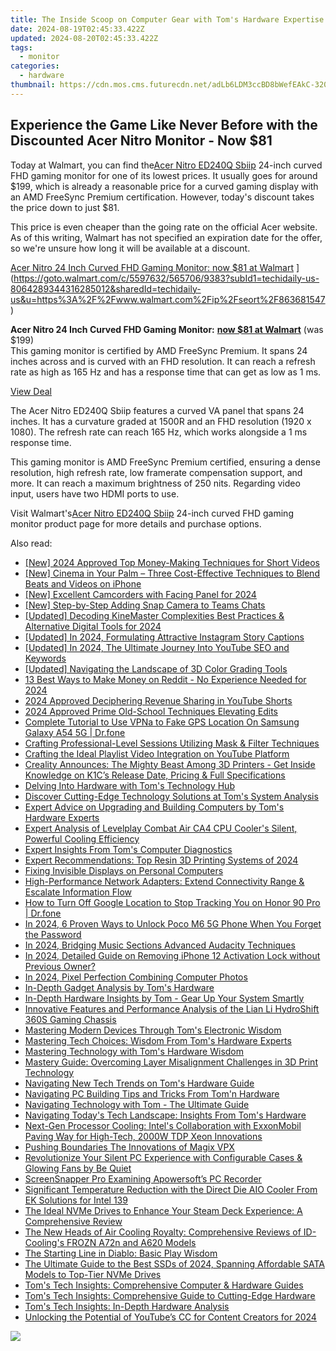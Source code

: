 ```yaml
---
title: The Inside Scoop on Computer Gear with Tom's Hardware Expertise
date: 2024-08-19T02:45:33.422Z
updated: 2024-08-20T02:45:33.422Z
tags:
  - monitor
categories:
  - hardware
thumbnail: https://cdn.mos.cms.futurecdn.net/adLb6LDM3ccBD8bWefEAkC-320-80.jpg
---
```


## Experience the Game Like Never Before with the Discounted Acer Nitro Monitor - Now $81

Today at Walmart, you can find the[Acer Nitro ED240Q Sbiip](https://goto.walmart.com/c/5597632/565706/9383?subId1=techidaily-us-9012241473682263508&sharedId=techidaily-us&u=https%3A%2F%2Fwww.walmart.com%2Fip%2Fseort%2F863681547) 24-inch curved FHD gaming monitor for one of its lowest prices. It usually goes for around $199, which is already a reasonable price for a curved gaming display with an AMD FreeSync Premium certification. However, today's discount takes the price down to just $81.

 This price is even cheaper than the going rate on the official Acer website. As of this writing, Walmart has not specified an expiration date for the offer, so we're unsure how long it will be available at a discount.

[Acer Nitro 24 Inch Curved FHD Gaming Monitor: now $81 at Walmart](https://cdn.mos.cms.futurecdn.net/TkYKybHjX22dLQAitAoMeC-200-100.jpg "Acer Nitro 24 Inch Curved FHD Gaming Monitor: now $81 at Walmart") ](https://goto.walmart.com/c/5597632/565706/9383?subId1=techidaily-us-8064289344316285012&sharedId=techidaily-us&u=https%3A%2F%2Fwww.walmart.com%2Fip%2Fseort%2F863681547)

**Acer Nitro 24 Inch Curved FHD Gaming Monitor:** [**now $81 at Walmart**](https://goto.walmart.com/c/5597632/565706/9383?subId1=techidaily-us-8407850270453663568&sharedId=techidaily-us&u=https%3A%2F%2Fwww.walmart.com%2Fip%2Fseort%2F863681547) (was $199)  
 This gaming monitor is certified by AMD FreeSync Premium. It spans 24 inches across and is curved with an FHD resolution. It can reach a refresh rate as high as 165 Hz and has a response time that can get as low as 1 ms.

[View Deal](https://goto.walmart.com/c/5597632/565706/9383?subId1=techidaily-us-8064289344316285012&sharedId=techidaily-us&u=https%3A%2F%2Fwww.walmart.com%2Fip%2Fseort%2F863681547)

 The Acer Nitro ED240Q Sbiip features a curved VA panel that spans 24 inches. It has a curvature graded at 1500R and an FHD resolution (1920 x 1080). The refresh rate can reach 165 Hz, which works alongside a 1 ms response time.

 This gaming monitor is AMD FreeSync Premium certified, ensuring a dense resolution, high refresh rate, low framerate compensation support, and more. It can reach a maximum brightness of 250 nits. Regarding video input, users have two HDMI ports to use.

 Visit Walmart's[Acer Nitro ED240Q Sbiip](https://goto.walmart.com/c/5597632/565706/9383?subId1=techidaily-us-9012241473682263508&sharedId=techidaily-us&u=https%3A%2F%2Fwww.walmart.com%2Fip%2Fseort%2F863681547) 24-inch curved FHD gaming monitor product page for more details and purchase options.

<ins class="adsbygoogle"
     style="display:block"
     data-ad-format="autorelaxed"
     data-ad-client="ca-pub-7571918770474297"
     data-ad-slot="1223367746"></ins>



<ins class="adsbygoogle"
     style="display:block"
     data-ad-client="ca-pub-7571918770474297"
     data-ad-slot="8358498916"
     data-ad-format="auto"
     data-full-width-responsive="true"></ins>

<span class="atpl-alsoreadstyle">Also read:</span>
<div><ul>
<li><a href="https://youtube-zero.techidaily.com/024-approved-top-money-making-techniques-for-short-videos/"><u>[New] 2024 Approved  Top Money-Making Techniques for Short Videos</u></a></li>
<li><a href="https://extra-hints.techidaily.com/new-cinema-in-your-palm-three-cost-effective-techniques-to-blend-beats-and-videos-on-iphone/"><u>[New] Cinema in Your Palm – Three Cost-Effective Techniques to Blend Beats and Videos on iPhone</u></a></li>
<li><a href="https://article-helps.techidaily.com/new-excellent-camcorders-with-facing-panel-for-2024/"><u>[New] Excellent Camcorders with Facing Panel for 2024</u></a></li>
<li><a href="https://snapchat-videos.techidaily.com/new-step-by-step-adding-snap-camera-to-teams-chats/"><u>[New] Step-by-Step  Adding Snap Camera to Teams Chats</u></a></li>
<li><a href="https://fox-http.techidaily.com/updated-decoding-kinemaster-complexities-best-practices-and-alternative-digital-tools-for-2024/"><u>[Updated] Decoding KineMaster Complexities  Best Practices & Alternative Digital Tools for 2024</u></a></li>
<li><a href="https://instagram-video-files.techidaily.com/updated-in-2024-formulating-attractive-instagram-story-captions/"><u>[Updated] In 2024, Formulating Attractive Instagram Story Captions</u></a></li>
<li><a href="https://youtube-lab.techidaily.com/ed-in-2024-the-ultimate-journey-into-youtube-seo-and-keywords/"><u>[Updated] In 2024, The Ultimate Journey Into YouTube SEO and Keywords</u></a></li>
<li><a href="https://extra-skills.techidaily.com/updated-navigating-the-landscape-of-3d-color-grading-tools/"><u>[Updated] Navigating the Landscape of 3D Color Grading Tools</u></a></li>
<li><a href="https://extra-support.techidaily.com/13-best-ways-to-make-money-on-reddit-no-experience-needed-for-2024/"><u>13 Best Ways to Make Money on Reddit - No Experience Needed for 2024</u></a></li>
<li><a href="https://youtube-videos.techidaily.com/2024-approved-deciphering-revenue-sharing-in-youtube-shorts/"><u>2024 Approved  Deciphering Revenue Sharing in YouTube Shorts</u></a></li>
<li><a href="https://extra-support.techidaily.com/2024-approved-prime-old-school-techniques-elevating-edits/"><u>2024 Approved  Prime Old-School Techniques Elevating Edits</u></a></li>
<li><a href="https://fake-location.techidaily.com/complete-tutorial-to-use-vpna-to-fake-gps-location-on-samsung-galaxy-a54-5g-drfone-by-drfone-virtual-android/"><u>Complete Tutorial to Use VPNa to Fake GPS Location On Samsung Galaxy A54 5G | Dr.fone</u></a></li>
<li><a href="https://on-screen-recording.techidaily.com/crafting-professional-level-sessions-utilizing-mask-and-filter-techniques/"><u>Crafting Professional-Level Sessions  Utilizing Mask & Filter Techniques</u></a></li>
<li><a href="https://extra-hints.techidaily.com/crafting-the-ideal-playlist-video-integration-on-youtube-platform/"><u>Crafting the Ideal Playlist  Video Integration on YouTube Platform</u></a></li>
<li><a href="https://hardware-tips.techidaily.com/creality-announces-the-mighty-beast-among-3d-printers-get-inside-knowledge-on-k1cs-release-date-pricing-and-full-specifications/"><u>Creality Announces: The Mighty Beast Among 3D Printers - Get Inside Knowledge on K1C’s Release Date, Pricing & Full Specifications</u></a></li>
<li><a href="https://hardware-tips.techidaily.com/delving-into-hardware-with-toms-technology-hub/"><u>Delving Into Hardware with Tom's Technology Hub</u></a></li>
<li><a href="https://hardware-tips.techidaily.com/discover-cutting-edge-technology-solutions-at-toms-system-analysis/"><u>Discover Cutting-Edge Technology Solutions at Tom's System Analysis</u></a></li>
<li><a href="https://hardware-tips.techidaily.com/expert-advice-on-upgrading-and-building-computers-by-toms-hardware-experts/"><u>Expert Advice on Upgrading and Building Computers by Tom's Hardware Experts</u></a></li>
<li><a href="https://hardware-tips.techidaily.com/expert-analysis-of-levelplay-combat-air-ca4-cpu-coolers-silent-powerful-cooling-efficiency/"><u>Expert Analysis of Levelplay Combat Air CA4 CPU Cooler's Silent, Powerful Cooling Efficiency</u></a></li>
<li><a href="https://hardware-tips.techidaily.com/expert-insights-from-toms-computer-diagnostics/"><u>Expert Insights From Tom's Computer Diagnostics</u></a></li>
<li><a href="https://hardware-tips.techidaily.com/expert-recommendations-top-resin-3d-printing-systems-of-2024/"><u>Expert Recommendations: Top Resin 3D Printing Systems of 2024</u></a></li>
<li><a href="https://graphic-issues.techidaily.com/fixing-invisible-displays-on-personal-computers/"><u>Fixing Invisible Displays on Personal Computers</u></a></li>
<li><a href="https://hardware-tips.techidaily.com/high-performance-network-adapters-extend-connectivity-range-and-escalate-information-flow/"><u>High-Performance Network Adapters: Extend Connectivity Range & Escalate Information Flow</u></a></li>
<li><a href="https://android-location-track.techidaily.com/how-to-turn-off-google-location-to-stop-tracking-you-on-honor-90-pro-drfone-by-drfone-virtual-android/"><u>How to Turn Off Google Location to Stop Tracking You on Honor 90 Pro | Dr.fone</u></a></li>
<li><a href="https://easy-unlock-android.techidaily.com/in-2024-6-proven-ways-to-unlock-poco-m6-5g-phone-when-you-forget-the-password-by-drfone-android/"><u>In 2024, 6 Proven Ways to Unlock Poco M6 5G Phone When You Forget the Password</u></a></li>
<li><a href="https://extra-tips.techidaily.com/in-2024-bridging-music-sections-advanced-audacity-techniques/"><u>In 2024, Bridging Music Sections  Advanced Audacity Techniques</u></a></li>
<li><a href="https://apple-account.techidaily.com/in-2024-detailed-guide-on-removing-iphone-12-activation-lock-without-previous-owner-by-drfone-ios/"><u>In 2024, Detailed Guide on Removing iPhone 12 Activation Lock without Previous Owner?</u></a></li>
<li><a href="https://extra-guidance.techidaily.com/in-2024-pixel-perfection-combining-computer-photos/"><u>In 2024, Pixel Perfection  Combining Computer Photos</u></a></li>
<li><a href="https://hardware-tips.techidaily.com/in-depth-gadget-analysis-by-toms-hardware/"><u>In-Depth Gadget Analysis by Tom's Hardware</u></a></li>
<li><a href="https://hardware-tips.techidaily.com/in-depth-hardware-insights-by-tom-gear-up-your-system-smartly/"><u>In-Depth Hardware Insights by Tom - Gear Up Your System Smartly</u></a></li>
<li><a href="https://hardware-tips.techidaily.com/innovative-features-and-performance-analysis-of-the-lian-li-hydroshift-360s-gaming-chassis/"><u>Innovative Features and Performance Analysis of the Lian Li HydroShift 360S Gaming Chassis</u></a></li>
<li><a href="https://hardware-tips.techidaily.com/mastering-modern-devices-through-toms-electronic-wisdom/"><u>Mastering Modern Devices Through Tom's Electronic Wisdom</u></a></li>
<li><a href="https://hardware-tips.techidaily.com/mastering-tech-choices-wisdom-from-toms-hardware-experts/"><u>Mastering Tech Choices: Wisdom From Tom's Hardware Experts</u></a></li>
<li><a href="https://hardware-tips.techidaily.com/mastering-technology-with-toms-hardware-wisdom/"><u>Mastering Technology with Tom's Hardware Wisdom</u></a></li>
<li><a href="https://hardware-tips.techidaily.com/mastery-guide-overcoming-layer-misalignment-challenges-in-3d-print-technology/"><u>Mastery Guide: Overcoming Layer Misalignment Challenges in 3D Print Technology</u></a></li>
<li><a href="https://hardware-tips.techidaily.com/navigating-new-tech-trends-on-toms-hardware-guide/"><u>Navigating New Tech Trends on Tom's Hardware Guide</u></a></li>
<li><a href="https://hardware-tips.techidaily.com/navigating-pc-building-tips-and-tricks-from-tomn-hardware/"><u>Navigating PC Building Tips and Tricks From Tom'n Hardware</u></a></li>
<li><a href="https://hardware-tips.techidaily.com/navigating-technology-with-tom-the-ultimate-guide/"><u>Navigating Technology with Tom - The Ultimate Guide</u></a></li>
<li><a href="https://hardware-tips.techidaily.com/navigating-todays-tech-landscape-insights-from-toms-hardware/"><u>Navigating Today's Tech Landscape: Insights From Tom's Hardware</u></a></li>
<li><a href="https://hardware-tips.techidaily.com/next-gen-processor-cooling-intels-collaboration-with-exxonmobil-paving-way-for-high-tech-2000w-tdp-xeon-innovations/"><u>Next-Gen Processor Cooling: Intel's Collaboration with ExxonMobil Paving Way for High-Tech, 2000W TDP Xeon Innovations</u></a></li>
<li><a href="https://fox-blue.techidaily.com/pushing-boundaries-the-innovations-of-magix-vpx/"><u>Pushing Boundaries  The Innovations of Magix VPX</u></a></li>
<li><a href="https://hardware-tips.techidaily.com/revolutionize-your-silent-pc-experience-with-configurable-cases-and-glowing-fans-by-be-quiet/"><u>Revolutionize Your Silent PC Experience with Configurable Cases & Glowing Fans by Be Quiet</u></a></li>
<li><a href="https://screen-video-capture.techidaily.com/screensnapper-pro-examining-apowersofts-pc-recorder/"><u>ScreenSnapper Pro  Examining Apowersoft’s PC Recorder</u></a></li>
<li><a href="https://hardware-tips.techidaily.com/significant-temperature-reduction-with-the-direct-die-aio-cooler-from-ek-solutions-for-intel-139/"><u>Significant Temperature Reduction with the Direct Die AIO Cooler From EK Solutions for Intel 139</u></a></li>
<li><a href="https://hardware-tips.techidaily.com/the-ideal-nvme-drives-to-enhance-your-steam-deck-experience-a-comprehensive-review/"><u>The Ideal NVMe Drives to Enhance Your Steam Deck Experience: A Comprehensive Review</u></a></li>
<li><a href="https://hardware-tips.techidaily.com/the-new-heads-of-air-cooling-royalty-comprehensive-reviews-of-id-coolings-frozn-a72n-and-a620-models/"><u>The New Heads of Air Cooling Royalty: Comprehensive Reviews of ID-Cooling's FROZN A72n and A620 Models</u></a></li>
<li><a href="https://win11.techidaily.com/the-starting-line-in-diablo-basic-play-wisdom/"><u>The Starting Line in Diablo: Basic Play Wisdom</u></a></li>
<li><a href="https://hardware-tips.techidaily.com/the-ultimate-guide-to-the-best-ssds-of-2024-spanning-affordable-sata-models-to-top-tier-nvme-drives/"><u>The Ultimate Guide to the Best SSDs of 2024, Spanning Affordable SATA Models to Top-Tier NVMe Drives</u></a></li>
<li><a href="https://hardware-tips.techidaily.com/toms-tech-insights-comprehensive-computer-and-hardware-guides/"><u>Tom's Tech Insights: Comprehensive Computer & Hardware Guides</u></a></li>
<li><a href="https://hardware-tips.techidaily.com/toms-tech-insights-comprehensive-guide-to-cutting-edge-hardware/"><u>Tom's Tech Insights: Comprehensive Guide to Cutting-Edge Hardware</u></a></li>
<li><a href="https://hardware-tips.techidaily.com/toms-tech-insights-in-depth-hardware-analysis/"><u>Tom's Tech Insights: In-Depth Hardware Analysis</u></a></li>
<li><a href="https://facebook-record-videos.techidaily.com/unlocking-the-potential-of-youtubes-cc-for-content-creators-for-2024/"><u>Unlocking the Potential of YouTube’s CC for Content Creators for 2024</u></a></li>
</ul></div>

<!-- affiliate ads begin -->
<a href="https://store.massmailsoftware.com/order/checkout.php?PRODS=1047974&QTY=1&AFFILIATE=108875&CART=1"><img src="https://secure.avangate.com/images/merchant/dc87c13749315c7217cdc4ac692e704c/banera_for_partners-04_%281%29.jpg" border="0"></a>
<!-- affiliate ads end -->